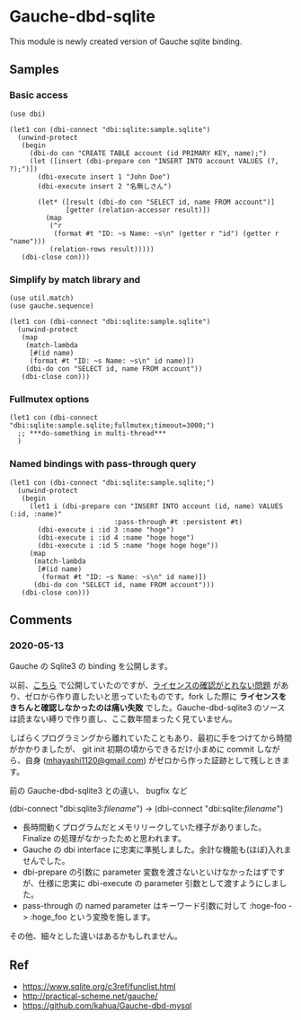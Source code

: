 # Gauche-dbd-sqlite

This module is newly created version of Gauche sqlite binding.

## Samples

### Basic access

```
(use dbi)

(let1 con (dbi-connect "dbi:sqlite:sample.sqlite")
  (unwind-protect
   (begin
     (dbi-do con "CREATE TABLE account (id PRIMARY KEY, name);")
     (let ([insert (dbi-prepare con "INSERT INTO account VALUES (?, ?);")])
       (dbi-execute insert 1 "John Doe")
       (dbi-execute insert 2 "名無しさん")

       (let* ([result (dbi-do con "SELECT id, name FROM account")]
              [getter (relation-accessor result)])
         (map
          (^r
           (format #t "ID: ~s Name: ~s\n" (getter r "id") (getter r "name")))
          (relation-rows result)))))
   (dbi-close con)))

```

### Simplify by match library and <sequence>
 

```
(use util.match)
(use gauche.sequence)

(let1 con (dbi-connect "dbi:sqlite:sample.sqlite")
  (unwind-protect
   (map
    (match-lambda
     [#(id name)
     (format #t "ID: ~s Name: ~s\n" id name)])
    (dbi-do con "SELECT id, name FROM account"))
   (dbi-close con)))
```

### Fullmutex options

```
(let1 con (dbi-connect "dbi:sqlite:sample.sqlite;fullmutex;timeout=3000;")
  ;; ***do-something in multi-thread***
  )
```

### Named bindings with pass-through query

```
(let1 con (dbi-connect "dbi:sqlite:sample.sqlite;")
  (unwind-protect
   (begin
     (let1 i (dbi-prepare con "INSERT INTO account (id, name) VALUES (:id, :name)"
                          :pass-through #t :persistent #t)
       (dbi-execute i :id 3 :name "hoge")
       (dbi-execute i :id 4 :name "hoge hoge")
       (dbi-execute i :id 5 :name "hoge hoge hoge"))
     (map
      (match-lambda
       [#(id name)
        (format #t "ID: ~s Name: ~s\n" id name)])
      (dbi-do con "SELECT id, name FROM account")))
   (dbi-close con)))
```


## Comments

### 2020-05-13

Gauche の Sqlite3 の binding を公開します。

以前、[こちら](https://github.com/mhayashi1120/Gauche-dbd-sqlite3/) で公開していたのですが、[ライセンスの確認がとれない問題](https://github.com/mhayashi1120/Gauche-dbd-sqlite3/issues/1) があり、ゼロから作り直したいと思っていたものです。fork した際に **ライセンスをきちんと確認しなかったのは痛い失敗** でした。Gauche-dbd-sqlite3 のソースは読まない縛りで作り直し、ここ数年間まったく見ていません。

しばらくプログラミングから離れていたこともあり、最初に手をつけてから時間がかかりましたが、 git init 初期の頃からできるだけ小まめに commit しながら、自身 (mhayashi1120@gmail.com) がゼロから作った証跡として残しときます。

前の Gauche-dbd-sqlite3 との違い、 bugfix など

(dbi-connect "dbi:sqlite3:*filename*") -> (dbi-connect "dbi:sqlite:*filename*")

- 長時間動くプログラムだとメモリリークしていた様子がありました。Finalize の処理がなかったためと思われます。
- Gauche の dbi interface に忠実に準拠しました。余計な機能も(ほぼ)入れませんでした。
- dbi-prepare の引数に parameter 変数を渡さないといけなかったはずですが、仕様に忠実に dbi-execute の parameter 引数として渡すようにしました。
- pass-through の named parameter はキーワード引数に対して :hoge-foo -> :hoge\_foo という変換を施します。

その他、細々とした違いはあるかもしれません。

## Ref

- https://www.sqlite.org/c3ref/funclist.html
- http://practical-scheme.net/gauche/
- https://github.com/kahua/Gauche-dbd-mysql


